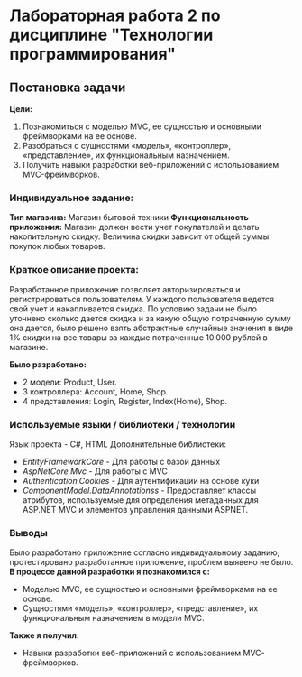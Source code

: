 # Лабораторная работа 2 по дисциплине "Технологии программирования"
## Постановка задачи
**Цели:**
1. Познакомиться c моделью MVC, ее сущностью и основными фреймворками на ее основе.
2. Разобраться с сущностями «модель», «контроллер», «представление», их функциональным
назначением.
3. Получить навыки разработки веб-приложений с использованием MVC-фреймворков.

### Индивидуальное задание:
**Тип магазина:** Магазин бытовой техники
**Функциональность приложения:** Магазин должен вести учет покупателей и делать накопительную скидку. Величина скидки зависит от общей суммы покупок любых товаров.
### Краткое описание проекта:
Разработанное приложение позволяет авторизироваться и регистрироваться пользователям. У каждого пользователя ведется свой учет и накапливается скидка. По условию задачи не было уточнено сколько дается скидка и за какую общую потраченную сумму она дается, было решено взять абстрактные случайные значения в виде 1% скидки на все товары за каждые потраченные 10.000 рублей в магазине.

**Было разработано:**
* 2 модели: Product, User.
* 3 контроллера: Account, Home, Shop.
* 4 представления: Login, Register, Index(Home), Shop.  

### Используемые языки / библиотеки / технологии
Язык проекта - C#, HTML 
Дополнительные библиотеки:
* *EntityFrameworkCore* - Для работы с базой данных
* *AspNetCore.Mvc* - Для работы с MVC
* *Authentication.Cookies* - Для аутентификации на основе куки
* *ComponentModel.DataAnnotationss* - Предоставляет классы атрибутов, используемые для определения метаданных для ASP.NET MVC и элементов управления данными ASPNET.

### Выводы
Было разработано приложение согласно индивидуальному заданию, протестировано разработанное приложение, проблем выявено не было.
**В процессе данной разработки я познакомился с:**
* Моделью MVC, ее сущностью и основными фреймворками на ее основе.
* Сущностями «модель», «контроллер», «представление», их функциональным назначением в модели MVC.  

**Также я получил:**
* Навыки разработки веб-приложений с использованием MVC-фреймворков.

